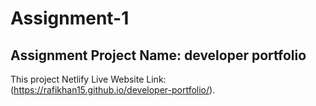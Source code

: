 # Assignment-1

## Assignment Project Name: developer portfolio

This project Netlify Live Website Link: (https://rafikhan15.github.io/developer-portfolio/).

